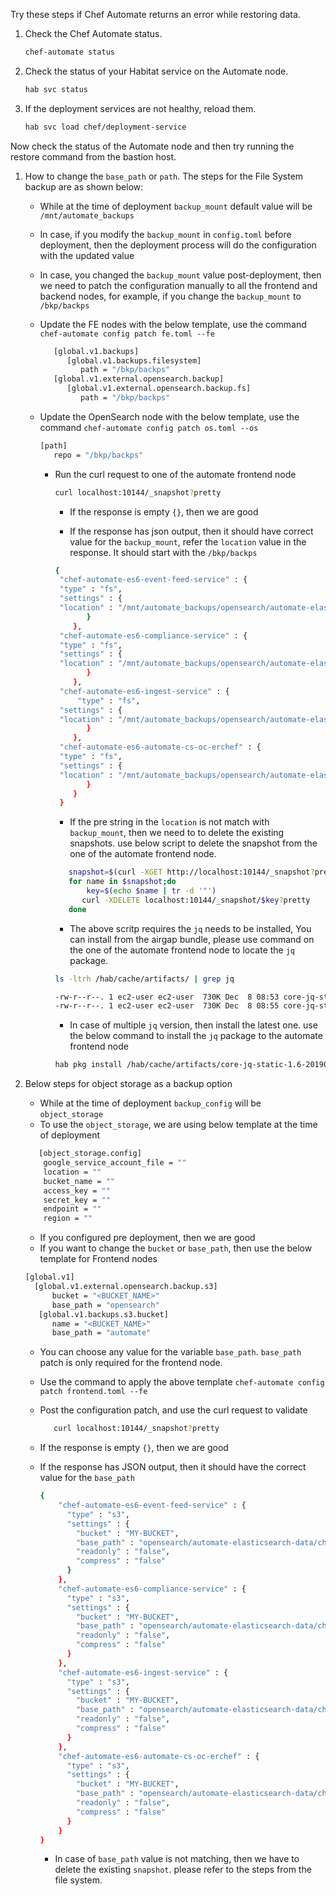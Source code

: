 Try these steps if Chef Automate returns an error while restoring data.

1. Check the Chef Automate status.

   ```sh
   chef-automate status
   ```

1. Check the status of your Habitat service on the Automate node.

   ```sh
   hab svc status
   ```

1. If the deployment services are not healthy, reload them.

    ```sh
    hab svc load chef/deployment-service
    ```

Now check the status of the Automate node and then try running the restore command from the bastion host.

1. How to change the `base_path` or `path`. The steps for the File System backup are as shown below:

   - While at the time of deployment `backup_mount` default value will be `/mnt/automate_backups`
   - In case, if you modify the `backup_mount` in `config.toml` before deployment, then the deployment process will do the configuration with the updated value
   - In case, you changed the `backup_mount` value post-deployment, then we need to patch the configuration manually to all the frontend and backend nodes, for example, if you change the `backup_mount` to `/bkp/backps`
   - Update the FE nodes with the below template, use the command  `chef-automate config patch fe.toml --fe`

      ```sh
         [global.v1.backups]
            [global.v1.backups.filesystem]
               path = "/bkp/backps"
         [global.v1.external.opensearch.backup]
            [global.v1.external.opensearch.backup.fs]
               path = "/bkp/backps"
      ```

   - Update the OpenSearch node with the below template, use the command  `chef-automate config patch os.toml --os`

      ```sh
      [path]
         repo = "/bkp/backps"
      ```

      - Run the curl request to one of the automate frontend node

        ```sh
        curl localhost:10144/_snapshot?pretty
        ```

         - If the response is empty `{}`, then we are good

         - If the response has json output, then it should have correct value for the `backup_mount`, refer the `location` value in the response. It should start with the `/bkp/backps`

        ```sh
        {
         "chef-automate-es6-event-feed-service" : {
         "type" : "fs",
         "settings" : {
         "location" : "/mnt/automate_backups/opensearch/automate-elasticsearch-data/chef-automate-es6-event-feed-service"
               }
            },
         "chef-automate-es6-compliance-service" : {
         "type" : "fs",
         "settings" : {
         "location" : "/mnt/automate_backups/opensearch/automate-elasticsearch-data/chef-automate-es6-compliance-service"
               }
            },
         "chef-automate-es6-ingest-service" : {
             "type" : "fs",
         "settings" : {
         "location" : "/mnt/automate_backups/opensearch/automate-elasticsearch-data/chef-automate-es6-ingest-service"
               }
            },
         "chef-automate-es6-automate-cs-oc-erchef" : {
         "type" : "fs",
         "settings" : {
         "location" : "/mnt/automate_backups/opensearch/automate-elasticsearch-data/chef-automate-es6-automate-cs-oc-erchef"
               }
            }
         }
        ```

         - If the pre string in the `location` is not match with `backup_mount`, then we need to to delete the existing snapshots. use below script to delete the snapshot from the one of the automate frontend node.

         ```sh
            snapshot=$(curl -XGET http://localhost:10144/_snapshot?pretty | jq 'keys[]')
            for name in $snapshot;do
	            key=$(echo $name | tr -d '"')
               curl -XDELETE localhost:10144/_snapshot/$key?pretty
            done
         ```

         - The above scritp requires the `jq` needs to be installed, You can install from the airgap bundle, please use command on the one of the automate frontend node to locate the `jq` package.

         ```sh
         ls -ltrh /hab/cache/artifacts/ | grep jq

         -rw-r--r--. 1 ec2-user ec2-user  730K Dec  8 08:53 core-jq-static-1.6-20220312062012-x86_64-linux.hart
         -rw-r--r--. 1 ec2-user ec2-user  730K Dec  8 08:55 core-jq-static-1.6-20190703002933-x86_64-linux.hart
         ```

         - In case of multiple `jq` version, then install the latest one. use the below command to install the `jq` package to the automate frontend node

         ```sh
         hab pkg install /hab/cache/artifacts/core-jq-static-1.6-20190703002933-x86_64-linux.hart -bf
         ```

1. Below steps for object storage as a backup option

      - While at the time of deployment `backup_config` will be `object_storage`
      - To use the `object_storage`, we are using below template at the time of deployment

      ```sh
         [object_storage.config]
          google_service_account_file = ""
          location = ""
          bucket_name = ""
          access_key = ""
          secret_key = ""
          endpoint = ""
          region = ""
      ```

      - If you configured pre deployment, then we are good
      - If you want to change the `bucket` or `base_path`, then use the below template for Frontend nodes

      ```sh
      [global.v1]
        [global.v1.external.opensearch.backup.s3]
            bucket = "<BUCKET_NAME>"
            base_path = "opensearch"
         [global.v1.backups.s3.bucket]
            name = "<BUCKET_NAME>"
            base_path = "automate"
      ```  

      - You can choose any value for the variable `base_path`. `base_path` patch is only required for the frontend node.
      - Use the command to apply the above template `chef-automate config patch frontend.toml --fe`
      - Post the configuration patch, and use the curl request to validate

         ```sh
            curl localhost:10144/_snapshot?pretty
         ```

      - If the response is empty `{}`, then we are good

      - If the response has JSON output, then it should have the correct value for the `base_path`

         ```sh
         {
             "chef-automate-es6-event-feed-service" : {
               "type" : "s3",
               "settings" : {
                 "bucket" : "MY-BUCKET",
                 "base_path" : "opensearch/automate-elasticsearch-data/chef-automate-es6-event-feed-service",
                 "readonly" : "false",
                 "compress" : "false"
               }
             },
             "chef-automate-es6-compliance-service" : {
               "type" : "s3",
               "settings" : {
                 "bucket" : "MY-BUCKET",
                 "base_path" : "opensearch/automate-elasticsearch-data/chef-automate-es6-compliance-service",
                 "readonly" : "false",
                 "compress" : "false"
               }
             },
             "chef-automate-es6-ingest-service" : {
               "type" : "s3",
               "settings" : {
                 "bucket" : "MY-BUCKET",
                 "base_path" : "opensearch/automate-elasticsearch-data/chef-automate-es6-ingest-service",
                 "readonly" : "false",
                 "compress" : "false"
               }
             },
             "chef-automate-es6-automate-cs-oc-erchef" : {
               "type" : "s3",
               "settings" : {
                 "bucket" : "MY-BUCKET",
                 "base_path" : "opensearch/automate-elasticsearch-data/chef-automate-es6-automate-cs-oc-erchef",
                 "readonly" : "false",
                 "compress" : "false"
               }
             }
         }
         ```

         - In case of `base_path` value is not matching, then we have to delete the existing `snapshot`. please refer to the steps from the file system.
